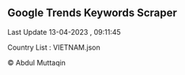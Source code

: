 

## Google Trends Keywords Scraper 
 
Last Update 13-04-2023 , 09:11:45

Country List :
VIETNAM.json



© Abdul Muttaqin 
